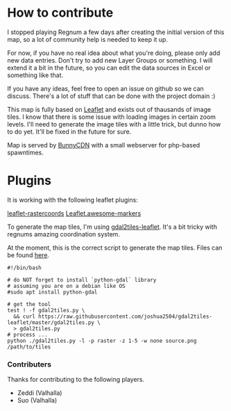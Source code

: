 # How to contribute

I stopped playing Regnum a few days after creating the initial version of this map, so a lot of community help is needed to keep it up.

For now, if you have no real idea about what you're doing, please only add new data entries. Don't try to add new Layer Groups or something. I will extend it a bit in the future, so you can edit the data sources in Excel or something like that.

If you have any ideas, feel free to open an issue on github so we can discuss. There's a lot of stuff that can be done with the project domain :)

This map is fully based on [Leaflet](https://github.com/Leaflet/Leaflet) and exists out of thausands of image tiles.
I know that there is some issue with loading images in certain zoom levels. I'll need to generate the image tiles with a little trick, but dunno how to do yet. It'll be fixed in the future for sure.

Map is served by [BunnyCDN](https://bunnycdn.com) with a small webserver for php-based spawntimes.

# Plugins

It is working with the following leaflet plugins:

[leaflet-rastercoords](https://github.com/commenthol/leaflet-rastercoords)
[Leaflet.awesome-markers](https://github.com/lvoogdt/Leaflet.awesome-markers)

To generate the map tiles, I'm using [gdal2tiles-leaflet](https://github.com/Joshua2504/gdal2tiles-leaflet). It's a bit tricky with regnums amazing coordination system.

At the moment, this is the correct script to generate the map tiles. Files can be found [here](https://drive.google.com/drive/folders/1ud_Rvriq_dqOXZfnn8cj41A2kbkirJox?usp=sharing).

```
#!/bin/bash

# do NOT forget to install `python-gdal` library
# assuming you are on a debian like OS
#sudo apt install python-gdal

# get the tool
test ! -f gdal2tiles.py \
  && curl https://raw.githubusercontent.com/joshua2504/gdal2tiles-leaflet/master/gdal2tiles.py \
  > gdal2tiles.py
# process ...
python ./gdal2tiles.py -l -p raster -z 1-5 -w none source.png /path/to/tiles

```

### Contributers

Thanks for contributing to the following players.

- Zeddi (Valhalla)
- Suo (Valhalla)
